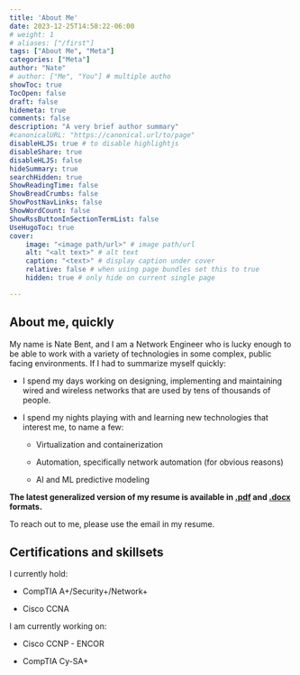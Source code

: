 ```yaml
---
title: 'About Me'
date: 2023-12-25T14:58:22-06:00
# weight: 1
# aliases: ["/first"]
tags: ["About Me", "Meta"]
categories: ["Meta"]
author: "Nate"
# author: ["Me", "You"] # multiple autho
showToc: true
TocOpen: false
draft: false
hidemeta: true
comments: false
description: "A very brief author summary"
#canonicalURL: "https://canonical.url/to/page"
disableHLJS: true # to disable highlightjs
disableShare: true
disableHLJS: false
hideSummary: true
searchHidden: true
ShowReadingTime: false
ShowBreadCrumbs: false
ShowPostNavLinks: false
ShowWordCount: false
ShowRssButtonInSectionTermList: false
UseHugoToc: true
cover:
    image: "<image path/url>" # image path/url
    alt: "<alt text>" # alt text
    caption: "<text>" # display caption under cover
    relative: false # when using page bundles set this to true
    hidden: true # only hide on current single page

---
```


## About me, quickly
My name is Nate Bent, and I am a Network Engineer who is lucky enough to be able to work with a variety of technologies in some complex, public facing environments.  If I had to summarize myself quickly:

- I spend my days working on designing, implementing and maintaining wired and wireless networks that are used by tens of thousands of people. 

- I spend my nights playing with and learning new technologies that interest me, to name a few:
  
  - Virtualization and containerization
  
  - Automation, specifically network automation (for obvious reasons)
  
  - AI and ML predictive modeling

**The latest generalized version of my resume is available in [.pdf](https://files.natebent.com/CVs/Resume.pdf) and [.docx](https://files.natebent.com/CVs/Resume.docx) formats.**  

To reach out to me, please use the email in my resume.

## Certifications and skillsets

I currently hold:

- CompTIA A+/Security+/Network+

- Cisco CCNA

I am currently working on:

- Cisco CCNP - ENCOR

- CompTIA Cy-SA+

